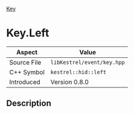 [Key](index.md)
# Key.Left
| Aspect | Value |
| --- | --- |
| Source File | `libKestrel/event/key.hpp` |
| C++ Symbol | `kestrel::hid::left` |
| Introduced | Version 0.8.0 |
## Description
